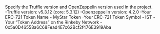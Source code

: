 Specify the Truffle version and OpenZeppelin version used in the project.   
-Truffle version: v5.3.12 (core: 5.3.12)
-Openzeppelin version: 4.2.0
-Your ERC-721 Token Name - MyStar Token
-Your ERC-721 Token Symbol - IST
-Your “Token Address” on the Rinkeby Network  - 0x5a0D46558a6C68Fead4E7c62Bcf2f476E3919Aba
